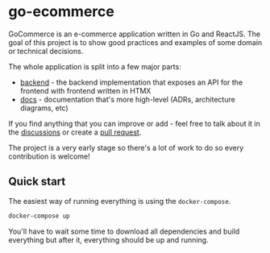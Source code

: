 # go-ecommerce

GoCommerce is an e-commerce application written in Go and ReactJS. The goal of this project is to show good practices and examples of some domain or technical decisions.

The whole application is split into a few major parts:

* [backend](./backend) - the backend implementation that exposes an API for the frontend with frontend written in HTMX
* [docs](./docs) - documentation that's more high-level (ADRs, architecture diagrams, etc)

If you find anything that you can improve or add - feel free to talk about it in the [discussions](https://github.com/nivesh852/ecommerce/discussions) or create a [pull request](https://github.com/nivesh852/ecommerce/pulls).

The project is a very early stage so there's a lot of work to do so every contribution is welcome!


## Quick start

The easiest way of running everything is using the `docker-compose`.

```sh
docker-compose up
```

You'll have to wait some time to download all dependencies and build everything but after it, everything should be up and running.
